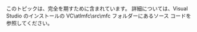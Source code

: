 ---
---
このトピックは、完全を期すために含まれています。 詳細については、Visual Studio のインストールの VC\atlmfc\src\mfc フォルダーにあるソース コードを参照してください。